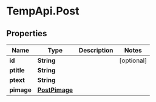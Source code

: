 # TempApi.Post

## Properties

Name | Type | Description | Notes
------------ | ------------- | ------------- | -------------
**id** | **String** |  | [optional] 
**ptitle** | **String** |  | 
**ptext** | **String** |  | 
**pimage** | [**PostPimage**](PostPimage.md) |  | 


